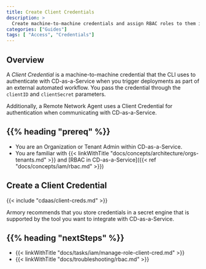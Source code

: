 ```yaml
---
title: Create Client Credentials
description: >
  Create machine-to-machine credentials and assign RBAC roles to them in Armory CD-as-a-Service.
categories: ["Guides"]
tags: [ "Access", "Credentials"]
---
```


## Overview

A _Client Credential_ is a machine-to-machine credential that the CLI uses to authenticate with CD-as-a-Service when you trigger deployments as part of an external automated workflow. You pass the credential through the `clientID` and `clientSecret` parameters.

Additionally, a Remote Network Agent uses a Client Credential for authentication when communicating with CD-as-a-Service.

## {{% heading "prereq" %}}

* You are an Organization or Tenant Admin within CD-as-a-Service.
* You are familiar with {{< linkWithTitle "docs/concepts/architecture/orgs-tenants.md" >}} and [RBAC in CD-as-a-Service]({{< ref "docs/concepts/iam/rbac.md" >}})


## Create a Client Credential

{{< include "cdaas/client-creds.md" >}}

Armory recommends that you store credentials in a secret engine that is supported by the tool you want to integrate with CD-as-a-Service.

## {{% heading "nextSteps" %}}

* {{< linkWithTitle "docs/tasks/iam/manage-role-client-cred.md" >}}
* {{< linkWithTitle "docs/troubleshooting/rbac.md" >}}
